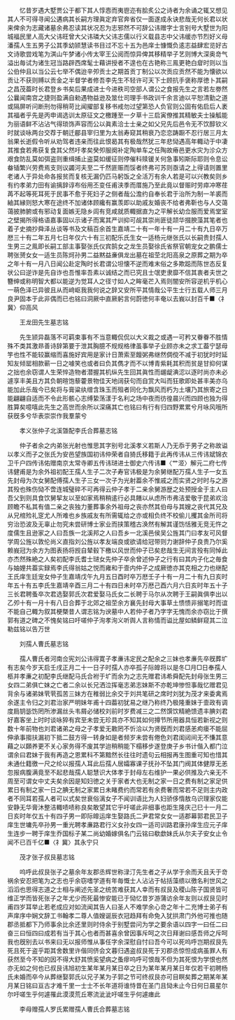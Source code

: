 <!-- { "loadSidebar": true } -->
　　忆昔岁遇大墅贾公于都下其人惇悫而夷鬯迩有脍炙公之诗者为余诵之辄又想见其人不可得寻闻公遘病其长嗣方理眞定弃官奔省仅一面遂成永诀悲哉无何长君以状来俾余为志藏诸墓余弗忍读其状况忍为志邪然不可辞公讳赠字士言别号大墅世为阳城福民里人高大父讳旺曾大父讳璘大父讳志儒以行义载县志中父讳缓亦节烈好义母潘孺人生五男子公其季幼颕慧读书目过不忘十五为邑庠士慷慨负逺志益肆宏览好古文诗歌尝戏笔为淇山午梦诸小传太宰王公阅而惊异俾其移精举子艺则博大深奥竒气溢出毎试为诸生冠当路辟西席髦士藉讲授者不遑也在古艳称三鳯更艳白睂时则以当公伯仲且以当公云七举不偶迨辛夘贡士之期首贡丁制公以次贡应贡然不能为懐欲以贡让不获则赙以贡金之半督学者修吾李先生不轻许可天下士顾抗手褒称厚徳卜其嗣之昌茂葢时长君登乡书矣后果成进士今进秩司空部人谓公之食报先生之言若左劵然公曩闻南宫之捷则盈满自勑遇物益逊及筮仕司理手书政训千余言迪以平恕清勤之道或隔屏听问断刑勿得稍苛比闻擢部复移书戒勿过望第恐人负官则公固有佑启后人袤其福者乎先是丙申谒选训太原征文之檄踵至一夕草十三启寅僚推其精敏夫士操觚能为丽语鲜不沾沾气得琐饰声容而公以眞素洽士士亲之如父兄先后邑令无不饮醇钦义时就谈咏两台交荐于朝迁郿县宰归里为太翁寿窥其稍衰乃恋恋踌蹰不忍行居三月太翁果长逝假令听从劝驾者违亲而往此恨曷其有极哉然犹三年悲恸遇高年輙动于中凄其推食若弗获复食其父然吁孝矣癸夘服阕补定陶单车之任陶故瘠邑更水灾为沴众方艰食防乱莫如弭盗则重缉捕止盗莫如缓征则停催科赎锾关何急事矧斯际耶则令息讼畚锸繁兴劳费焉支则议蠲河夫至二千然匪赈而馁者终弗可苏则亟请之上得请则置里老诸人于异处命各报贫而复核无漏仍匹马躬饭之全活万有余人若是可以兴教矣则乡有约孝弟力田有谕摛辞谆布俗用丕变任甫浃季而厝施乃至此竟以督赈时劳瘁冲寒荏苒不起等死耳死于民事不愈于死妇子之侧者哉公澹约自奉长君于治所为制一羊裘而紬其縁则怒大寒在途终不加诸体顾纔有赢羡即以助戚友婚丧不给者弗靳也与人交蔼蔼披肺腑或有邪动复面嫉无隐乡闾有竞咸就质輙据直为之平解长幼佥服而爱焉堂室之壁揭所得格语嘉事固以示诸子而寓其严训抑可觇其崇尚匪徒颉华掇腴藻其笔者也着子史摘抄舜泽丛谈等书及文稿百余首生嘉靖二十有一年十有一月二十有九日卒万厯三十有二年五月七日年仅六十有三初配乐氏生女一适杨元继张氏以长嗣贵封孺人生男三之鳯即长嗣工部主事娶张氏仪宾鹄女之龙生员娶徐氏省祭官朝宠女之鹏儒士聘张赟女女一适生员陈炣孙男二益黙益亷俱龙出墓在祖茔北阳高泉之原葬之期为卒之年十有一月八日闻公赴定陶时长君谓公坦懐不逆而难末俗之多欺跽而陈世态反复状公曰逆诈是先自诈也吾惟率吾素以诚结之而已究且士氓吏隶靡不信其衷者夫世之簪绅或称明智大都以能逆为觉耳人之径寸如人之眸毫芒入焉则闇安所容逆机乎机心一萌色泽已异彼且从而﨑岖我我何说之辞又安所平其情哉公平生士行五载人师三月良尹固本于此非偶而已也铭曰洞厥中直厥躬言何蔚徳何丰奄以去峩以封百千■〈礻冀〉仰高风

　　王龙田先生墓志铭

　　先生颕异磊落不可羁束事有不当意輙侃侃以大义裁之或遇一可矜又眷眷不胜情殊不类其激昻善诗辞第要于泄其胸臆不规规格律虽事举子业顾亦未之求工葢宁瑟母竽也性不能较赢缩而喜施好宾用是家计日萧索至饘粥弗继然倜傥不减于初犹时时延知友倾罂相款蕲一日之噱笑也或者曰负其儁才而不以博青紫耗其积而贫是甘抑何谋之拙也余窃谓人生荣悴造物者潜握其机纵先生回其眞性而龌龊淟涊以逐时尚亦未必遽享丰美且方其负朝暄饱藜藿景物佳天地阔获句而自赏大叫而狂歌即处甚丰美亦乌能加此乐哉今已矣将与膏粱纨缯含珠玉而殂者同化为飘风而朽为土壤乃其旅寄之日能翩翩自适而不令此形骸心志缚絷荡漾于名利之场中夜而彷徨晨兴而四顾也独为得胜算矣噫嘻此先生之高世而余所以深痛其亡也铭曰有行有归四野累累兮月咏风哦所获旣多兮华表崇崇作我羣蒙兮

　　孝义张仲子北溪曁配李氏合葬墓志铭

　　仲子者余之内弟张光射也惟思其字别号北溪孝义若斯人乃无忝于男子之称故谥以孝义而子之张氏为安邑望族国初讳仲荣者自猗氏移籍于此再传讳从三传讳斌锦衣卫千户四传讳佑赠南京太常寺卿五传讳琎进士御史六传讳■〈艹洍〉解元二府七传讳健甫是为余外祖初配王孺人生子二次子寿官讳极是为余舅继配万孺人生子一女五先封母为次女舅配傅孺人生子三女一次子为光射葢余不惟戚之而实贤之时时与之游其殁也殊伤恸不啻连城璧碎不可再得云仲子孝于二亲余舅游歴之处预授金于主人曰吾父到则具食饮舅挈友以至如家焉稍稍逺行必具饍以从虑所市弗洁爱敬于昆弟欢洽顾瞻不私其有值二亲之丧独力董葬事余外祖母之丧亦然其伯母与其嫂之丧代其兄及从兄棺殓礼窆尤人所难也乡族戚友有所需辄给之亦或相负终不校偷儿攫其金所司将穷治恐波及无辜止勿究未尝研博士家业而挟策稽古涣然有解其谨饬恬雅无竞无忤之度儒生且逊家之人曰吾族一北溪邦之人曰吾乡一北溪邑侯吴公旌其门曰孝友可风督学周公旌以敦伦尚义直指刘公旌以孝友端良或欲请给冠带则力谢辞仲子良贵乃尔奚赖峩冠为余方为图表扬将觊自辇毂下檄以风世而仲子已矣悲哉生无间言殁有同悼此亦杰然殊絶之人矣初配李氏耆士琎女先仲子卒余曾述仲子之行有曰其内子化之毎食与妯娌共葢实録焉李氏得翁姑之悦而雍和于壸内仲子之成厥徳亦其克相之力也继配王氏庠生廷宠女仲子生嘉靖戊午九月五日酉时卒万厯壬子十有一月二十有九日亥时年五十有五李氏生嘉靖辛酉三月二十有四日未时卒万厯己酉六月六日亥时年五十子三长君聘蚤卒次君选娶郭氏次君爱娶马氏女二长聘于马尔从次聘于王嗣眞俱李出以乙夘十有一月十有八日合葬于北郊之祖茔余方襄先封母大事草土愦愦非搦笔时而谊不能自己輙为叙其梗槩昔人谓志铭为谀墓中人若仲子者乃字字无愧而余亦窃比于撰郭有道之碑之不愧矣铭曰吁嗟仲子洵孝洵义听舆人言称情而谥比屋如鳞鲜窥其二泣勒兹铭以告万世

　　刘孺人曹氏墓志铭

　　孺人曹氏者河南佥宪刘公讳得寛子孝亷讳定民之配余之三妹也孝亷先卒旣葬圹有志矣今岁天启壬戌正月二十一日子时孺人亦卒孤子际皥将以是冬□月□日奉孺人柩并孝亷之初配李氏继配马氏合袝于圹而余为之志先赠君讳希舜配先封母张生男三女四二弟俱亡妹之亡者二余以长兄洒泣挥毫志弟志妹斯不亦乾坤惨怛事哉忆赠君见背余与诸弟妹茕茕孤苦三妹方在稚弱比余交于刘共笔研之席时刘犹为茂才来委禽焉余遂主令归之刘君治家严明妹年甫十四葢初犹易之继乃称终乃极隆重妹于壸政有调度扃钥毖饬罔所渗漏丝头韦屑必储校刘前时岁费减三之二然馔饮精絶馈遗丰腆刘君好嘉客坐上时时谈咏猝有宾至未尝无珍具亦不知其如何撙节所用器具恒若新视之则数十年前物也刘君诸弟之母之子孝爱无斁罔不忻洽以为贤旣而刘君感恙痀瘘不能屈伸承事搊扶漏初下抵二鼓方得一转身如是者频岁未尝有倦色刘君闺闼间无不慊其意藉之以頥养更不关心家务得不废其学迨稍稍能下榻移步遂登庚子乡书计偕入都门泣谓余曰君妹于我有再造之恩累科不第黯然长往往时遗句云相报再生图重可知也惜其未通仕籍徼一尺之纶以报孺人耳此后孺人居孀寡课子抚孙不坠其门阀其体健厚无恙忽报病腹满竟至不起悲哉孺人聪慧识大体孝于封母左右维护一果必供推及六亲无不周至可谓女中丈夫矣余因是知妇徳之关于家者大也无制之家一日之费有制之家足供累日有制之家一日之腆无制之家累日未睹费约而常若有余费奢而常若不足则主内政者不同耳若孺人者可以式矣世衰俗漓女子不闻训语比为人妇骄侈惰敖乌识理家仅能安静无华膏沐整洁輙啧啧称良矣敢望其它乎吁嗟此非细事也距生隆庆己巳十一月二日亥时年仅五十有四子男一即际皥运庠生娶路氏二尹君常女女一适郡幕郭君民卫子庠生世墉先卒孙男一重光聘孝亷路君行义女孙女四一适司训路君康孙庠生应元子庠生连步一聘于庠生乔国标子某二尚幼婚嫁俱名门云铭曰欷歔妹氏从尔夫子安女止令闻不已百千亿■〈礻冀〉其永宁只

　　茂才张子叔艮墓志铭

　　呜呼此叔艮张子之墓余年友郡丞辉世称渌汀先生者之子从学于余而夭且夭于竒祸余安忍把笔为之志也乎余窃嗜学道有年毎慨士人沾沾于帖括藻缋以徼名利世风之滔滔也思得志道之士相与阐述先圣之统苦难获其人幸而有叔艮及稷山陈子国贤皆可维正学而皆死张子之年尤少而死最惨安能已于恸忆昔岁游蒲访余年友则以叔艮见时甫四岁耳举止若老成应对如流闻其告人曰圣人不难学余心竒之年十二充博士弟子有声庠序中娴文辞工书翰孝二尊人值嫂诞辰衣冠趋拜有命免入犹拱肃门外他可推也随郡丞抵都下乃师事余比余还里则时侍余于别墅尝问为学之要余语以四字一曰任二曰奋三曰恒四曰成若有当于其心也者而甚喜余曾因事斥呵之次日拜谢曰感吾师之斥呵我也旣别去以书来曰无以报师惟从事任字余深慰自忖曰吾今可以死呜呼岂期叔艮先死且死于盗乎距其舍数里许偕同侪会文暮归遇盗叔艮死于刃郡丞惊怛成病虽罪人有获然至今不知的因不得大舒其愤奚望病之蚤瘳呜呼可恨哉不但为其死恨为学恨也然亦无如之何也已叔艮讳旭初生某年某月某日卒之日为某年某月某日年仅若干初聘杨氏未婚而卒今从葬继娶郭氏以兄子某为子郭之节可终叔艮亦可目瞑矣葬之期某年某月某日铭曰亘古才难千里一士士不长年道将谁恃昔在圣门且恸未止今日何日晨星尔尔吁嗟生乎何遽罹此漠漠荒丘寒流泚泚吁嗟生乎何遽瘗此

　　李母赠孺人罗氏累赠孺人曹氏合葬墓志铭

